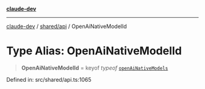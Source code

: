 [**claude-dev**](../../../README.md)

***

[claude-dev](../../../README.md) / [shared/api](../README.md) / OpenAiNativeModelId

# Type Alias: OpenAiNativeModelId

> **OpenAiNativeModelId** = keyof *typeof* [`openAiNativeModels`](../variables/openAiNativeModels.md)

Defined in: src/shared/api.ts:1065
